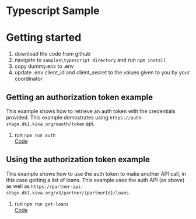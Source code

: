 # Typescript Sample


# Getting started
1. download the code from github
2. navigate to `samples\typescript directory` and run `npm install`
3. copy dummy.env to .env
4. update .env client_id and client_secret to the values given to you by your coordinator

## Getting an authorization token example
This example shows how to retrieve an auth token with the credentials provided.  This example 
demostrates using `https://auth-stage.dk1.kiva.org/oauth/token` api.  
   
1. run `npm run auth`  
[Code](./src/demo/auth.ts)

## Using the authorization token example
This example shows how to use the auth token to make another API call, in this case getting a list of loans. This example 
uses the auth API (as above) as well as `https://partner-api-stage.dk1.kiva.org/v3/partner/{partnerId}/loans`.  
   
1. run `npm run get-loans`  
[Code](./src/demo/get.loans.ts)
